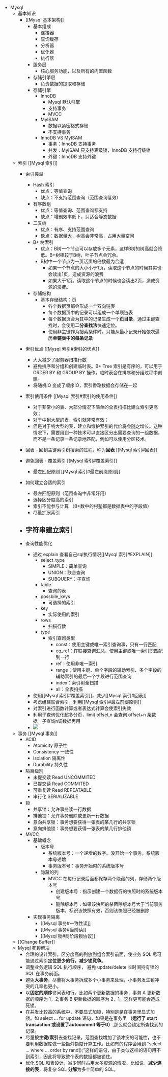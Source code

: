 - Mysql
	- 基本知识
		- [[Mysql 基本架构]]
			- 基本组成
				- 连接器
				- 查询缓存
				- 分析器
				- 优化器
				- 执行器
			- 服务层
				- 核心服务功能，以及所有的内置函数
			- 存储引擎层
				- 负责数据的提取和存储
			- 存储引擎
				- InnoDB
					- Mysql 默认引擎
					- 支持事务
					- MVCC
				- MyISAM
					- 数据以紧密格式存储
					- 不支持事务
				- InnoDB VS MyISAM
					- 事务：InnoDB 支持事务
					- 并发：MyISAM 只支持表级锁，InnoDB 支持行级锁
					- 外键：InnoDB 支持外键
	- 索引 [[Mysql 索引]]
		- 索引类型
			- Hash 索引
				- 优点：等值查询
				- 缺点：不支持范围查询（范围查询低效）
			- 有序数组
				- 优点：等值查询、范围查询都支持
				- 缺点：增删效率低下，只适合静态数据
			- 二叉树
				- 优点：有序、支持范围查询
				- 缺点：数据量大，树高会非常高，占用大量空间
			- B+ 树索引
				- 优点：B树一个节点可以存放多个元素，这样B树的树高就会降低。B+树相较于B树，叶子节点会冗余。
				- B树中一个节点为一页活页的倍数最为合适
					- 如果一个节点的大小小于1页，读取这个节点的时候其实也会读出1页，造成资源的浪费
					- 如果大于1页。读取这个节点的时候也会读出2页，造成资源的浪费。
			- 存储结构
				- 基本存储结构：页
					- 各个数据页都会形成一个双向链表
					- 每个数据页中的记录可以组成一个单项链表
					- 每个数据页会为其中的记录生成一个**页目录**，通过主键查找时，会使用**二分查找法**快速定位。
					- 使用非主键作为搜索条件时，只能从最小记录开始依次遍历**单链表中的每条记录**

		- 索引优点 [[Mysql 索引#索引的优点]]
			- 大大减少了服务器扫描行数
			- 避免排序和分组和创建临时表。B+ Tree 索引是有序的，可以用于 ORDER BY 和  GROUP BY 操作。临时表会在排序和分组过程中创建。
			- 将随机IO 变成了顺序IO，索引香玲数据会存储在一起
		- 索引使用条件 [[Mysql 索引#索引的使用条件]]
			-   对于非常小的表、大部分情况下简单的全表扫描比建立索引更高效；
			-   对于中到大型的表，索引就非常有效；
			-   但是对于特大型的表，建立和维护索引的代价将会随之增长。这种情况下，需要用到一种技术可以直接区分出需要查询的一组数据，而不是一条记录一条记录地匹配，例如可以使用分区技术。
		- 回表
				- 回到主键索引树搜索的过程，称为**回表** [[Mysql 索引#回表]]
		- 避免回表
				- 覆盖索引 [[Mysql 索引#覆盖索引]]
			- 最左匹配原则 [[Mysql 索引#最左前缀原则]]
		- 如何建立合适的索引
			- 最左匹配原则（范围查询中非常好用）
			- 选择区分度高的索引
			- 索引不能参与计算 （B+数中的村塾都是数据表中的字段值）
			- 尽量扩展索引
		- 字符串建立索引
			- 

		- 查询性能优化
			- 通过 explain 查看自己sql执行情况[[Mysql 索引#EXPLAIN]]
				- select_type
					- SIMPLE：简单查询
					- UNION：联合查询
					- SUBQUERY：子查询
				- table
					- 查询的表
				- possbile_keys
					- 可选择的索引
				- key
					- 实际使用的索引
				- rows
					- 扫描行数
				- type
					- 索引查询类型
						- const：使用主键或唯一索引查询事，只有一行匹配
						- eq_ref：在联接查询汇总，使用主键或唯一索引职匹配到一行
						- ref：使用非唯一索引
						- range：使用主键、单个字段的辅助索引、多个字段的辅助索引的最后一个字段进行范围查询
						- index：索引树全扫描
						- all：全表扫描
			- 使用[[Mysql 索引#覆盖索引]]，减少[[Mysql 索引#回表]]
			- 考虑组建联合索引，利用[[Mysql 索引#最左前缀原则]]
			- 对索引进行函数计算或者表达式计算会使索引失效
			- 利用子查询优化超多分页，limit offset,n 会查询 offset+n 条数据。子查询n调数据再用
			- ![](https://mynoteimage.oss-cn-beijing.aliyuncs.com/note/2021-10-13-100355.jpg)
	- 事务 [[Mysql 事务]]
		- ACID
			- Atomicity 原子性
			- Consistency 一致性
			- Isolation 隔离性
			- Durability 持久性
		- 隔离级别
			- 未提交读 Read UNCOMMITED
			- 已提交读 Read COMMITED
			- 可重复读 Read REPEATABLE
			- 串行化 SERIALIZABLE
		- 锁
			- 共享锁：允许事务读一行数据
			- 排他锁：允许事务删除或更新一行数据
			- 意向共享锁：事务想要获得一张表的某几行的共享锁
			- 意向排他锁：事务想要获得一张表的某几行排他锁
		- MVCC
			- 基础概念
				- 版本号
					- 系统版本号：一个递增的数字。没开始一个事务，系统版本号递增
					- 事务版本号：事务开始时的系统版本号
				- 隐藏的列
					- MVCC 在每行记录后面都保存两个隐藏的列，存储两个版本号
						- 创建版本号：指示创建一个数据行的快照时的系统版本号
						- 删除版本号：如果该快照的杀菌除版本号大于当前事务版本，标识该快照有效，否则该快照已经被删除
			- 实现事务隔离
				- [[Mysql 事务#一致性读]]
				- [[Mysql 事务#当前读]]
				- [[Mysql 锁#两阶段锁协议]]
	- [[Change Buffer]]
	- Mysql 死锁解决
		- 合理的设计索引，区分度高的列放到组合索引前面，使业务 SQL 尽可能通过索引**定位更少的行，减少锁竞争**。
		- 调整业务逻辑 SQL 执行顺序， 避免 update/delete 长时间持有锁的 SQL 在事务前面。
		- 避免**大事务**，尽量将大事务拆成多个小事务来处理，小事务发生锁冲突的几率也更小。
		- 以**固定的顺序**访问表和行。比如两个更新数据的事务，事务 A 更新数据的顺序为 1，2;事务 B 更新数据的顺序为 2，1。这样更可能会造成死锁。
		- 在并发比较高的系统中，不要显式加锁，特别是是在事务里显式加锁。如 select … for update 语句，如果是在事务里 **（运行了 start transaction 或设置了autocommit 等于0）**,那么就会锁定所查找到的记录。
		- 尽量按**主键/索引**去查找记录，范围查找增加了锁冲突的可能性，也不要利用数据库做一些额外额度计算工作。比如有的程序会用到 “select … where … order by rand();”这样的语句，由于类似这样的语句用不到索引，因此将导致整个表的数据都被锁住。
		- 优化 SQL 和表设计，减少同时占用太多资源的情况。比如说，**减少连接的表**，将复杂 SQL **分解**为多个简单的 SQL。
